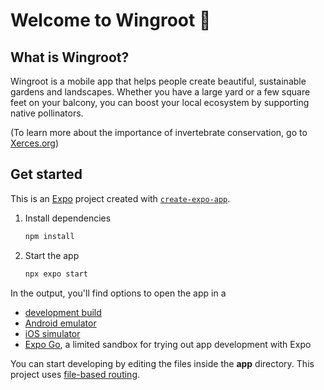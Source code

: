 # Welcome to Wingroot 🪻

## What is Wingroot?

Wingroot is a mobile app that helps people create beautiful, sustainable gardens and landscapes. Whether you have a large yard or a few square feet on your balcony, you can boost your local ecosystem by supporting native pollinators.

(To learn more about the importance of invertebrate conservation, go to [Xerces.org](https://xerces.org))

## Get started

This is an [Expo](https://expo.dev) project created with [`create-expo-app`](https://www.npmjs.com/package/create-expo-app).

1. Install dependencies

   ```bash
   npm install
   ```

2. Start the app

   ```bash
   npx expo start
   ```

In the output, you'll find options to open the app in a

- [development build](https://docs.expo.dev/develop/development-builds/introduction/)
- [Android emulator](https://docs.expo.dev/workflow/android-studio-emulator/)
- [iOS simulator](https://docs.expo.dev/workflow/ios-simulator/)
- [Expo Go](https://expo.dev/go), a limited sandbox for trying out app development with Expo

You can start developing by editing the files inside the **app** directory. This project uses [file-based routing](https://docs.expo.dev/router/introduction).
